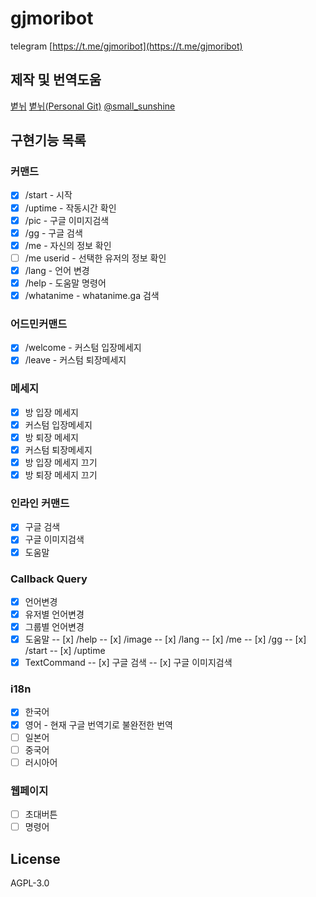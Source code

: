 # gjmoribot
 
telegram [https://t.me/gjmoribot](https://t.me/gjmoribot)

## 제작 및 번역도움

[볕뉘](https://github.com/small-sunshines) [볕뉘(Personal Git)](https://git.mori.space/small-sunshine) [@small_sunshine](https://t.me/small_sunshine)

## 구현기능 목록

### 커맨드

 - [x] /start - 시작
 - [x] /uptime - 작동시간 확인
 - [x] /pic - 구글 이미지검색
 - [x] /gg - 구글 검색
 - [x] /me - 자신의 정보 확인
 - [ ] /me userid - 선택한 유저의 정보 확인
 - [x] /lang - 언어 변경
 - [x] /help - 도움말 명령어
 - [x] /whatanime - whatanime.ga 검색

### 어드민커맨드
 - [x] /welcome - 커스텀 입장메세지
 - [x] /leave - 커스텀 퇴장메세지

### 메세지
 - [x] 방 입장 메세지
 - [x] 커스텀 입장메세지
 - [x] 방 퇴장 메세지
 - [x] 커스텀 퇴장메세지
 - [x] 방 입장 메세지 끄기
 - [x] 방 퇴장 메세지 끄기

### 인라인 커맨드
 - [x] 구글 검색
 - [x] 구글 이미지검색
 - [x] 도움말

### Callback Query
 - [x] 언어변경
 - [x] 유저별 언어변경
 - [x] 그룹별 언어변경
 - [x] 도움말
 -- [x] /help
 -- [x] /image
 -- [x] /lang
 -- [x] /me
 -- [x] /gg
 -- [x] /start
 -- [x] /uptime
 - [x] TextCommand
 -- [x] 구글 검색
 -- [x] 구글 이미지검색

### i18n
 - [x] 한국어
 - [x] 영어 - 현재 구글 번역기로 불완전한 번역
 - [ ] 일본어
 - [ ] 중국어
 - [ ] 러시아어

### 웹페이지
 - [ ] 초대버튼
 - [ ] 명령어

## License
AGPL-3.0